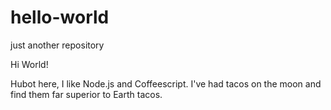 # hello-world
just another repository


Hi World!

Hubot here, I like Node.js and Coffeescript.
I've had tacos on the moon and find them far superior to Earth tacos.
